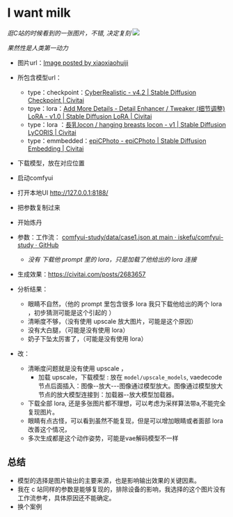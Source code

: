 # I want milk 
_逛C站的时候看到的一张图片，不错,  决定复刻_
![](https://image.civitai.com/xG1nkqKTMzGDvpLrqFT7WA/76f34435-346c-405b-b54e-3315fe33cd9a/original=true/00000-2576117923.jpeg)

_果然性是人类第一动力_

- 图片url：[Image posted by xiaoxiaohuiji](https://civitai.com/images/10880329)

- 所包含模型url：
	- type：checkpoint：[CyberRealistic - v4.2 | Stable Diffusion Checkpoint | Civitai](https://civitai.com/models/15003/cyberrealistic)
	- tpye：lora：[Add More Details - Detail Enhancer / Tweaker (细节调整) LoRA - v1.0 | Stable Diffusion LoRA | Civitai](https://civitai.com/models/82098/add-more-details-detail-enhancer-tweaker-lora?modelVersionId=87153)
	- type：lora ：[長乳locon / hanging breasts locon - v1 | Stable Diffusion LyCORIS | Civitai](https://civitai.com/models/16202/locon-hanging-breasts-locon?modelVersionId=19135)
	- type：emmbedded：[epiCPhoto - epiCPhoto | Stable Diffusion Embedding | Civitai](https://civitai.com/models/195911/epicphoto?modelVersionId=220262)
- 下载模型，放在对应位置
- 启动comfyui 
- 打开本地UI http://127.0.0.1:8188/
- 把参数复制过来
- 开始炼丹
- 参数：工作流： [comfyui-study/data/case1.json at main · iskefu/comfyui-study · GitHub](https://github.com/iskefu/comfyui-study/blob/main/data/case1.json)
	- _没有 下载他 prompt 里的 lora，只是加载了他给出的 lora 连接_
- 生成效果：https://civitai.com/posts/2683657
- 分析结果：
	- 眼睛不自然，（他的 prompt 里包含很多 lora 我只下载他给出的两个 lora ，初步猜测可能是这个引起的 ）
	- 清晰度不够，（没有使用 upscale 放大图片，可能是这个原因）
	- 没有大白腿，（可能是没有使用 lora）
	- 奶子下坠太厉害了，（可能是没有使用 lora）
- 改：
	- 清晰度问题就是没有使用 upscale ，
		- 加载 upscale，下载模型 : 放在 `model/upscale_models`, vaedecode 节点后面插入：图像--放大---图像通过模型放大。图像通过模型放大节点的放大模型连接到：加载器--放大模型加载器。
	- 下载全部 lora, 还是多张图片都不理想，可以考虑为采样算法带a,不能完全复现图片。
	- 眼睛有点古怪，可以看到虽然不能复现，但是可以增加眼睛或者面部 lora 改善这个情况，
	- 多次生成都是这个动作姿势，可能是vae解码模型不一样
## 总结
- 模型的选择是图片输出的主要来源，也是影响输出效果的关键因素。
- 我在 c 站同样的参数是能够复现的，排除设备的影响，我选择的这个图片没有工作流参考，具体原因还不能确定。
- 换个案例
